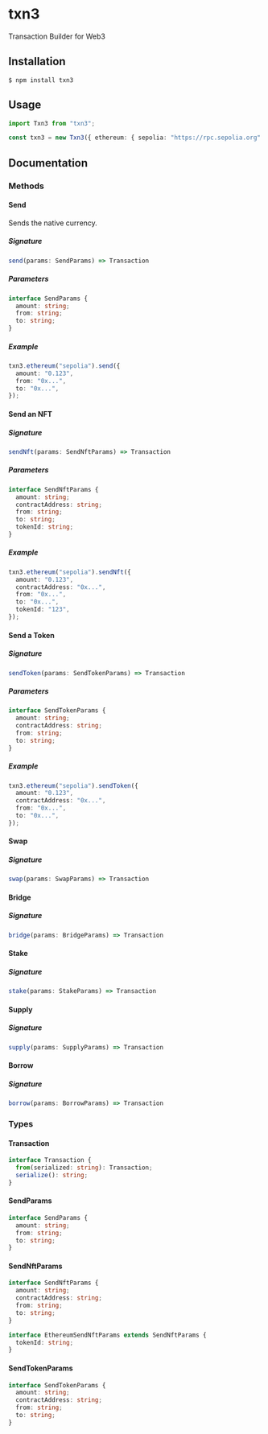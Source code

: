 # txn3

Transaction Builder for Web3

## Installation

```console
$ npm install txn3
```

## Usage

```typescript
import Txn3 from "txn3";

const txn3 = new Txn3({ ethereum: { sepolia: "https://rpc.sepolia.org" } });
```

## Documentation

### Methods

#### Send

Sends the native currency.

##### Signature

```typescript
send(params: SendParams) => Transaction
```

##### Parameters

```typescript
interface SendParams {
  amount: string;
  from: string;
  to: string;
}
```

##### Example

```typescript
txn3.ethereum("sepolia").send({
  amount: "0.123",
  from: "0x...",
  to: "0x...",
});
```

#### Send an NFT

##### Signature

```typescript
sendNft(params: SendNftParams) => Transaction
```

##### Parameters

```typescript
interface SendNftParams {
  amount: string;
  contractAddress: string;
  from: string;
  to: string;
  tokenId: string;
}
```

##### Example

```typescript
txn3.ethereum("sepolia").sendNft({
  amount: "0.123",
  contractAddress: "0x...",
  from: "0x...",
  to: "0x...",
  tokenId: "123",
});
```

#### Send a Token

##### Signature

```typescript
sendToken(params: SendTokenParams) => Transaction
```

##### Parameters

```typescript
interface SendTokenParams {
  amount: string;
  contractAddress: string;
  from: string;
  to: string;
}
```

##### Example

```typescript
txn3.ethereum("sepolia").sendToken({
  amount: "0.123",
  contractAddress: "0x...",
  from: "0x...",
  to: "0x...",
});
```

#### Swap

##### Signature

```typescript
swap(params: SwapParams) => Transaction
```

#### Bridge

##### Signature

```typescript
bridge(params: BridgeParams) => Transaction
```

#### Stake

##### Signature

```typescript
stake(params: StakeParams) => Transaction
```

#### Supply

##### Signature

```typescript
supply(params: SupplyParams) => Transaction
```

#### Borrow

##### Signature

```typescript
borrow(params: BorrowParams) => Transaction
```

### Types

#### Transaction

```typescript
interface Transaction {
  from(serialized: string): Transaction;
  serialize(): string;
}
```

#### SendParams

```typescript
interface SendParams {
  amount: string;
  from: string;
  to: string;
}
```

#### SendNftParams

```typescript
interface SendNftParams {
  amount: string;
  contractAddress: string;
  from: string;
  to: string;
}

interface EthereumSendNftParams extends SendNftParams {
  tokenId: string;
}
```

#### SendTokenParams

```typescript
interface SendTokenParams {
  amount: string;
  contractAddress: string;
  from: string;
  to: string;
}
```
